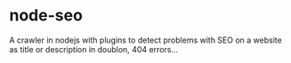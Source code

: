 node-seo
========

A crawler in nodejs with plugins to detect problems with SEO on a website as title or description in doublon, 404 errors...
